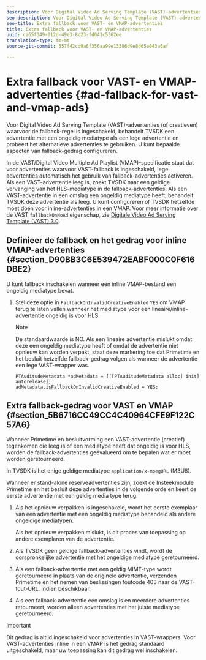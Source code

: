 ```yaml
---
description: Voor Digital Video Ad Serving Template (VAST)-advertenties (of creatieven) waarvoor de fallback-regel is ingeschakeld, behandelt TVSDK een advertentie met een ongeldig mediatype als een lege advertentie en probeert het alternatieve advertenties te gebruiken. U kunt bepaalde aspecten van fallback-gedrag configureren.
seo-description: Voor Digital Video Ad Serving Template (VAST)-advertenties (of creatieven) waarvoor de fallback-regel is ingeschakeld, behandelt TVSDK een advertentie met een ongeldig mediatype als een lege advertentie en probeert het alternatieve advertenties te gebruiken. U kunt bepaalde aspecten van fallback-gedrag configureren.
seo-title: Extra fallback voor VAST- en VMAP-advertenties
title: Extra fallback voor VAST- en VMAP-advertenties
uuid: ca65f349-012d-49e3-8c23-fd041c5362ee
translation-type: tm+mt
source-git-commit: 557f42cd9a6f356aa99e13386d9e8d65e043a6af

---
```



# Extra fallback voor VAST- en VMAP-advertenties {#ad-fallback-for-vast-and-vmap-ads}

Voor Digital Video Ad Serving Template (VAST)-advertenties (of creatieven) waarvoor de fallback-regel is ingeschakeld, behandelt TVSDK een advertentie met een ongeldig mediatype als een lege advertentie en probeert het alternatieve advertenties te gebruiken. U kunt bepaalde aspecten van fallback-gedrag configureren.

In de VAST/Digital Video Multiple Ad Playlist (VMAP)-specificatie staat dat voor advertenties waarvoor VAST-fallback is ingeschakeld, lege advertenties automatisch het gebruik van fallback-advertenties activeren. Als een VAST-advertentie leeg is, zoekt TVSDK naar een geldige vervanging van het HLS-mediatype in de fallback-advertenties. Als een VAST-advertentie in een omslag een ongeldig mediatype heeft, behandelt TVSDK deze advertentie als leeg. U kunt configureren of TVSDK hetzelfde moet doen voor inline-advertenties in een VMAP. Voor meer informatie over de VAST `fallbackOnNoAd` eigenschap, zie [Digitale Video Ad Serving Template (VAST) 3.0](https://www.iab.net/guidelines/508676/digitalvideo/vsuite/vast).

## Definieer de fallback en het gedrag voor inline VMAP-advertenties {#section_D90BB3C6E539472EABF000C0F616DBE2}

U kunt fallback inschakelen wanneer een inline VMAP-bestand een ongeldig mediatype bevat.

1. Stel deze optie in `FallbackOnInvalidCreativeEnabled` `YES` om VMAP terug te laten vallen wanneer het mediatype voor een lineaire/inline-advertentie ongeldig is voor HLS.

   >[!NOTE]
   >
   >De standaardwaarde is NO. Als een lineaire advertentie mislukt omdat deze een ongeldig mediatype heeft of omdat de advertentie niet opnieuw kan worden verpakt, staat deze markering toe dat Primetime en het besluit hetzelfde fallback-gedrag volgen als wanneer de advertentie een lege VAST-wrapper was.

   ```
   PTAuditudeMetadata *adMetadata = [[[PTAuditudeMetadata alloc] init] autorelease]; 
   adMetadata.isFallbackOnInvalidCreativeEnabled = YES;
   ```

## Extra fallback-gedrag voor VAST en VMAP {#section_5B6716CC49CC4C40964CFE9F122C57A6}

Wanneer Primetime en besluitvorming een VAST-advertentie (creatief) tegenkomen die leeg is of een mediatype heeft dat ongeldig is voor HLS, worden de fallback-advertenties geëvalueerd om te bepalen wat er moet worden geretourneerd.

In TVSDK is het enige geldige mediatype `application/x-mpegURL` (M3U8).

Wanneer er stand-alone reserveadvertenties zijn, zoekt de Insteekmodule Primetime en het besluit deze advertenties in de volgende orde en keert de eerste advertentie met een geldig media type terug:

1. Als het opnieuw verpakken is ingeschakeld, wordt het eerste exemplaar van een advertentie met een ongeldig mediatype behandeld als andere ongeldige mediatypen.

   Als het opnieuw verpakken mislukt, is dit proces van toepassing op andere exemplaren van de advertentie.
1. Als TVSDK geen geldige fallback-advertenties vindt, wordt de oorspronkelijke advertentie met het ongeldige mediatype geretourneerd.
1. Als een fallback-advertentie met een geldig MIME-type wordt geretourneerd in plaats van de originele advertentie, verzenden Primetime en het nemen van beslissingen foutcode 403 naar de VAST-fout-URL, indien beschikbaar.
1. Als een fallback-advertentie een omslag is en meerdere advertenties retourneert, worden alleen advertenties met het juiste mediatype geretourneerd.

>[!IMPORTANT]
>
>Dit gedrag is altijd ingeschakeld voor advertenties in VAST-wrappers. Voor VAST-advertenties inline in een VMAP is het gedrag standaard uitgeschakeld, maar uw toepassing kan dit gedrag wel inschakelen.